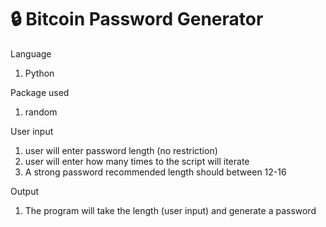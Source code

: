 

:lock: Bitcoin Password Generator
=========================================

Language
1. Python

Package used
1. random


User input
1. user will enter password length (no restriction)
2. user will enter how many times to the script will iterate
3. A strong password recommended length should between 12-16

Output
1. The program will take the length (user input) and generate a password 

